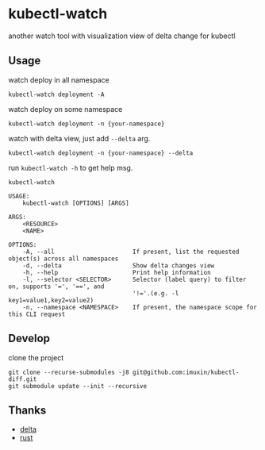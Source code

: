# kubectl-watch
another watch tool with visualization view of delta change for kubectl

## Usage

watch deploy in all namespace
```
kubectl-watch deployment -A
```

watch deploy on some namespace
```
kubectl-watch deployment -n {your-namespace}
```

watch with delta view, just add `--delta` arg.
```
kubectl-watch deployment -n {your-namespace} --delta
```

run `kubectl-watch -h` to get help msg.
```
kubectl-watch

USAGE:
    kubectl-watch [OPTIONS] [ARGS]

ARGS:
    <RESOURCE>
    <NAME>

OPTIONS:
    -A, --all                      If present, list the requested object(s) across all namespaces
    -d, --delta                    Show delta changes view
    -h, --help                     Print help information
    -l, --selector <SELECTOR>      Selector (label query) to filter on, supports '=', '==', and
                                   '!='.(e.g. -l key1=value1,key2=value2)
    -n, --namespace <NAMESPACE>    If present, the namespace scope for this CLI request
```


## Develop

clone the project
```
git clone --recurse-submodules -j8 git@github.com:imuxin/kubectl-diff.git
git submodule update --init --recursive
```

## Thanks

- [delta](https://github.com/dandavison/delta)
- [rust](https://github.com/rust-lang/rust)
